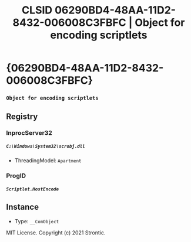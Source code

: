 ﻿---
title: "CLSID 06290BD4-48AA-11D2-8432-006008C3FBFC | Object for encoding scriptlets"
excerpt: What is COM-Object CLSID 06290BD4-48AA-11D2-8432-006008C3FBFC?
---

# {06290BD4-48AA-11D2-8432-006008C3FBFC}

### `Object for encoding scriptlets`

## Registry


### InprocServer32

##### `C:\Windows\System32\scrobj.dll`
* ThreadingModel: `Apartment`

### ProgID

##### `Scriptlet.HostEncode`

## Instance

* Type: `__ComObject`

MIT License. Copyright (c) 2021 Strontic.


